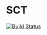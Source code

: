 # SCT
[![Build Status](https://travis-ci.org/ricardogtx/SCT.svg?branch=master)](https://travis-ci.org/ricardogtx/SCT)
